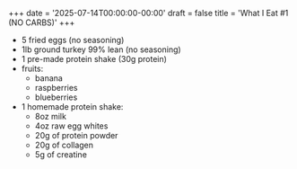+++
date = '2025-07-14T00:00:00-00:00'
draft = false
title = 'What I Eat #1 (NO CARBS)'
+++

- 5 fried eggs (no seasoning)
- 1lb ground turkey 99% lean (no seasoning)
- 1 pre-made protein shake (30g protein)
- fruits:
  - banana
  - raspberries
  - blueberries
- 1 homemade protein shake:
  - 8oz milk
  - 4oz raw egg whites
  - 20g of protein powder
  - 20g of collagen
  - 5g of creatine

